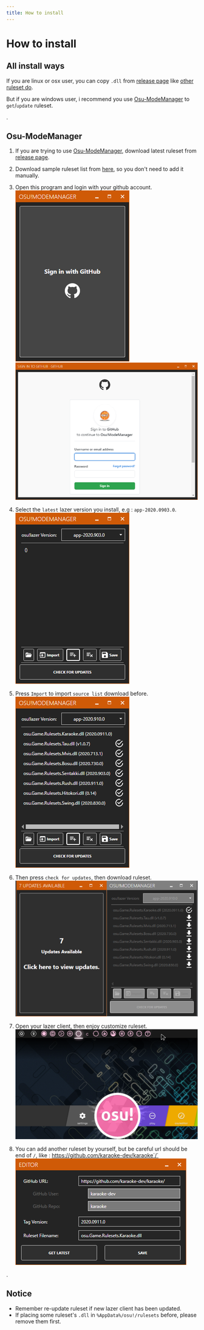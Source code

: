 ```yaml
---
title: How to install
---
```


# How to install

## All install ways

If you are linux or osx user, you can copy `.dll` from [release page](https://github.com/karaoke-dev/karaoke/releases) like [other ruleset do](https://github.com/LumpBloom7/sentakki/wiki/Ruleset-installation-guide).

But if you are windows user, i recommend you use [Osu-ModeManager](https://github.com/starflash-studios/Osu-ModeManager) to `get`/`update` ruleset.

.

## Osu-ModeManager

1. If you are trying to use [Osu-ModeManager](https://github.com/starflash-studios/Osu-ModeManager/releases), download latest ruleset from [release page](https://github.com/starflash-studios/Osu-ModeManager/releases).

2. Download sample ruleset list from [here](res/osu.Game.Rulesets.List.txt), so you don't need to add it manually.

3. Open this program and login with your github account.    
![](res/sign-in.png) ![](res/sign-in-step-2.png)

4. Select the `latest` lazer version you install, e.g : `app-2020.0903.0`.    
![](res/main-page.png)

5. Press `Import` to import `source list` download before.    
![](res/main-page-with-ruleset.png)

6. Then press `check for updates`, then download ruleset.    
![](res/check-update.png)

7. Open your lazer client, then enjoy customize ruleset.    
![](res/all-ruleset-installed.png)

8. You can add another ruleset by yourself, but be careful url should be end of `/`, like : https://github.com/karaoke-dev/karaoke`/`    
![](res/new-source.png)

.

## Notice

- Remember re-update ruleset if new lazer client has been updated.
- If placing some ruleset's `.dll` in `%AppData%/osu!/rulesets` before, please remove them first.